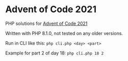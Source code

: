 # Advent of Code 2021

PHP solutions for [Advent of Code 2021](https://adventofcode.com/2021/)

Written with PHP 8.1.0, not tested on any older versions.

Run in CLI like this: `php cli.php <day> <part>`

Example for part 2 of day 18: `php cli.php 18 2`